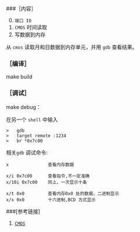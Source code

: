 ###［内容］

0. `端口 IO`
1. `CMOS` 时间读取
2.  写数据到内存

从 `cmos` 读取月和日数据到内存单元，并用 `gdb` 查看结果。

### ［编译］

make build	  

### ［调试］

make debug：	

在另一个 `shell` 中输入

	>	gdb
	>	target remote :1234
	>	br *0x7c00

相关`gdb` 调试命令:   
 
    x               查看内存数据  

    x/i 0x7c00      查看指令,不一定准确
    x/10i 0x7c00    同上，一次显示十条
    
    x/t 0x0         查看内存0x0 处的数据，二进制显示
    x/x 0x0         十六进制,BCD 方式显示
    
###[参考链接]

1. [`CMOS` ](http://wiki.osdev.org/CMOS)
